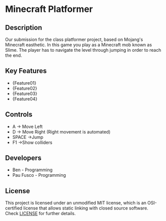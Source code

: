 # Minecraft Platformer

## Description

Our submission for the class platformer project, based on Mojang's Minecraft easthetic. In this game you play as a Minecraft mob known as Slime. The player has to navigate the level through jumping in order to reach the end.

## Key Features

 - {Feature01}
 - {Feature02}
 - {Feature03}
 - {Feature04}
 
## Controls

 - A -> Move Left
 - D -> Move Right (Right movement is automated)
 - SPACE ->Jump
 - F1 ->Show colliders

## Developers

 - Ben - Programming
 - Pau Fusco - Programming

## License

This project is licensed under an unmodified MIT license, which is an OSI-certified license that allows static linking with closed source software. Check [LICENSE](LICENSE) for further details.
